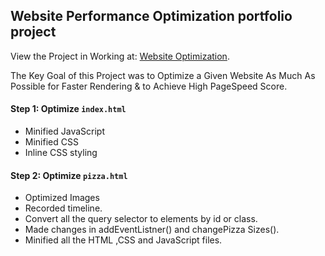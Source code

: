 ## Website Performance Optimization portfolio project

View the Project in Working at: [Website Optimization](http://github.com/Akki1314/front-end-nanodegree).

The Key Goal of this Project was to Optimize a Given Website As Much As Possible for Faster Rendering & to Achieve High PageSpeed Score.


#### Step 1: Optimize `index.html`

* Minified JavaScript
* Minified CSS
* Inline CSS styling


#### Step 2: Optimize `pizza.html`

* Optimized Images
* Recorded timeline.
* Convert all the query selector to  elements by id or class.
* Made changes in addEventListner() and changePizza Sizes().
* Minified all the HTML ,CSS and JavaScript files.
